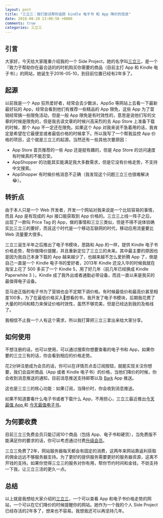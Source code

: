 ```yaml
---
layout: post
title: "三立三：我们尝试帮你追踪 kindle 电子书 和 App 降价的信息"
date: 2018-08-28 13:09:58 +0800
comments: true
categories: 三立三
---
```


## 引言

大家好，今天给大家隆重介绍我的一个 Side Project，她的名字叫[三立三](https://3li3.com/)，是一个『致力于帮助你在最合适的的时机购买你需要的商品（目前主打 App 和 Kindle 电子书）』的网站，她诞生于2016-05-10，到目前位置已经有2年多了。

## 起源

<!--more-->

以前我是一个 App 狂热爱好者，经常会去少数派，AppSo 等网站上去看一下最新最好玩的 App，经常会看到他们有推荐一些精品的 App 限免，这些 App 为了营销经常搞一些限免活动，但是一般 App 限免是有时效性的，意思是说他们写的文章的时候是限免的，但是我去读文章的时候兴高采烈的去 App Store 上准备下载的时候，那个 App 不一定还在限免。如果这个 App 对我来说不急着用的话，我肯定是希望在它最便宜或者最低价格的时候拿下。所以我写了一个帮我监控 App 价格的项目，这个就是三立三的起源。当然还有一些其他次要原因：

- App Store 首页推荐的一些 App 还是挺有趣的，但是 App Store 的访问速度有时候真的不能忍受。
- AppShopper 的功能其实能满足我大多数需求，但是它没有价格走势，不支持中文搜索。
- AppShopper 有时候价格消息不正确（我发现这个问题三立三也很难解决😂）。

## 转折点

由于本人只是一个 Web 开发者，开发一个网站对我来说是一个比较容易的事情，而且 App 是有现成的 Api 接口能获取到 App 价格的。三立三上线一阵子之后，出现了一款叫 Price Tag 的 App，做的事情和三立三类似，但是不得不说体验确实比三立三的要好，而且这个时代是一个移动互联网的时代，移动应用流量要比 Web 流量要大很多。

三立三诞生半年之后推出了电子书模块，思路和 App 的一样，提供 Kindle 电子书价格走势，帮你做降价提醒，并且重新定位了三立三的未来。其中最主要的原因也是因为我自己本身下载的 App 越来越少了，也越来越不怎么爱折腾 App 了，倒是自己一直是一个 Kindle 电子书的爱好者，2013年 Kindle 还没入华的时候我就在淘宝上花了 500 多买了一个 Kindle 5，用了好几年（前几年已经换成 Kindle Paperwhite 3 ）。Kindle 成了我外出或者通勤必带设备，而且一直以来是我买的最值得电子设备。

亚马逊正版的电子书为了营销也会不定期下调价格。有时候最低价和最高价甚至相差100多，为了在最低价格买入想看的书，我开发了电子书模块，后期我花费了大量的时间和精力来保证价格时效性，虽然不够完美，但是已经达到我的及格线了。

我相信不止我一个人有这个需求，所以我打算把三立三拿出来给大家分享。

## 如何使用

不想注册的话，也可以使用，可以通过搜索你想要查看的电子书和 App，如果你要的三立三有的话，你会看到相应的价格走势。

花2分钟注册成为会员的话，你可以在详情页点击订阅按钮，就能实现关注你想要，我们会监听商品（App 或者 Kindle 电子书）的价格，当他们降价的时候，你会收到消息推送的通知，目前消息推送支持邮寄以及 [Bark](https://blog.3li3.com/use_bark/) App 推送。

这也是三立三的核心功能：如果订阅，当降价时，你会收到消息推送。

如果不知道要看什么电子书或者下载什么 App，不用担心，三立三最近推出[今天最值 App ](https://3li3.com/app/day?date=&sort=-updated_at) 和 [今天最值电子书](https://3li3.com/book/day?date=&sort=-updated_at)。

## 为何要收费

目前三立三免费会员只能订阅10个商品（包括 App、电子书和硬货），当免费版不能满足你的要求的话，你可以考虑通过付费[升级会员](https://3li3.com/site/pricing)。

三立三免费了2年，网站服务器每天都会有固定的消费，这两年来网站靠返利获取的佣金远远不够服务器支持。为了更好的提供服务需要更好的服务器资源，这离不开钱的支持。如果你觉得三立三的服务对你有用，帮你节约时间和金钱，不妨支持一下我，让三立三活的更久一点。

## 总结

以上就是我想给大家介绍的[三立三](https://3li3.com/)，一个可以查看 App 和电子书价格走势的网站，一个可以在它们降价的时候提醒你的网站。她作为一个我的个人 Side Project 已经存活的2年多了，想来也不容易。我想我还可以再坚持几年。